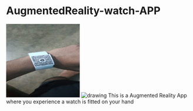 # AugmentedReality-watch-APP

<img src="https://github.com/Voonasanjana/AugmentedReality-watch-APP/blob/master/WhatsApp%20Image%202020-10-09%20at%207.16.14%20PM.jpeg" alt="alt text" height=200 width="200"/>

<img src="drawing.jpg" alt="drawing" width="200"/>
This is a Augmented Reality App where you experience  a watch is fitted on your hand

